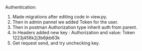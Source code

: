 Authentication:

1. Made migrations after editing code in view.py.
2. Then in admin pannel we added Token for the user.
3. Then in postman Authorization type inherit auth from parent.
4. In Headers added new key : Authorization 
                and value: Token 1223j456k2j3b6jkb63k
5. Get request send, and try unchecking key.
